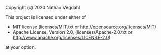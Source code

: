 Copyright (c) 2020 Nathan Vegdahl

This project is licensed under either of

* MIT license (licenses/MIT.txt or http://opensource.org/licenses/MIT)
* Apache License, Version 2.0, (licenses/Apache-2.0.txt or http://www.apache.org/licenses/LICENSE-2.0)

at your option.
